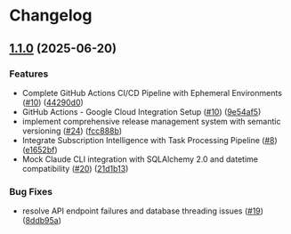# Changelog

## [1.1.0](https://github.com/arjaygg/supervisor-coding-agent/compare/backend-v1.0.0...backend-v1.1.0) (2025-06-20)


### Features

* Complete GitHub Actions CI/CD Pipeline with Ephemeral Environments ([#10](https://github.com/arjaygg/supervisor-coding-agent/issues/10)) ([44290d0](https://github.com/arjaygg/supervisor-coding-agent/commit/44290d052e238713aef8c84a5570aaf03323e5af))
* GitHub Actions - Google Cloud Integration Setup ([#10](https://github.com/arjaygg/supervisor-coding-agent/issues/10)) ([9e54af5](https://github.com/arjaygg/supervisor-coding-agent/commit/9e54af5ba2a371cdc43128f23a198f22d68f0041))
* implement comprehensive release management system with semantic versioning ([#24](https://github.com/arjaygg/supervisor-coding-agent/issues/24)) ([fcc888b](https://github.com/arjaygg/supervisor-coding-agent/commit/fcc888b09e4977ee22063770b7ba810ee45b121e))
* Integrate Subscription Intelligence with Task Processing Pipeline ([#8](https://github.com/arjaygg/supervisor-coding-agent/issues/8)) ([e1652bf](https://github.com/arjaygg/supervisor-coding-agent/commit/e1652bf224ac448a5f34e82c8b3551dbd2e7d8e1))
* Mock Claude CLI integration with SQLAlchemy 2.0 and datetime compatibility ([#20](https://github.com/arjaygg/supervisor-coding-agent/issues/20)) ([21d1b13](https://github.com/arjaygg/supervisor-coding-agent/commit/21d1b13ccd67a84560290a96d32e9e4bf90f195d))


### Bug Fixes

* resolve API endpoint failures and database threading issues ([#19](https://github.com/arjaygg/supervisor-coding-agent/issues/19)) ([8ddb95a](https://github.com/arjaygg/supervisor-coding-agent/commit/8ddb95a6a3d24d7e1c5b8ca7b36cbae093bec9b9))
